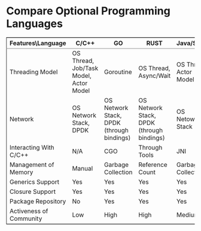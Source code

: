 
# Compare Optional Programming Languages

<table border="2" cellspacing="0" cellpadding="6" rules="groups" frame="hsides">


<colgroup>
<col  class="org-left" />

<col  class="org-left" />

<col  class="org-left" />

<col  class="org-left" />

<col  class="org-left" />
</colgroup>
<thead>
<tr>
<th scope="col" class="org-left">Features\Language</th>
<th scope="col" class="org-left">C/C++</th>
<th scope="col" class="org-left">GO</th>
<th scope="col" class="org-left">RUST</th>
<th scope="col" class="org-left">Java/Scala</th>
</tr>
</thead>

<tbody>
<tr>
<td class="org-left">Threading Model</td>
<td class="org-left">OS Thread, Job/Task Model, Actor Model</td>
<td class="org-left">Goroutine</td>
<td class="org-left">OS Thread, Async/Wait</td>
<td class="org-left">OS Thread, Actor Model</td>
</tr>


<tr>
<td class="org-left">Network</td>
<td class="org-left">OS Network Stack, DPDK</td>
<td class="org-left">OS Network Stack, DPDK (through bindings)</td>
<td class="org-left">OS Network Stack, DPDK (through bindings)</td>
<td class="org-left">OS Netowrk Stack</td>
</tr>


<tr>
<td class="org-left">Interacting With C/C++</td>
<td class="org-left">N/A</td>
<td class="org-left">CGO</td>
<td class="org-left">Through Tools</td>
<td class="org-left">JNI</td>
</tr>


<tr>
<td class="org-left">Management of Memory</td>
<td class="org-left">Manual</td>
<td class="org-left">Garbage Collection</td>
<td class="org-left">Reference Count</td>
<td class="org-left">Garbage Collection</td>
</tr>


<tr>
<td class="org-left">Generics Support</td>
<td class="org-left">Yes</td>
<td class="org-left">Yes</td>
<td class="org-left">Yes</td>
<td class="org-left">Yes</td>
</tr>


<tr>
<td class="org-left">Closure Support</td>
<td class="org-left">Yes</td>
<td class="org-left">Yes</td>
<td class="org-left">Yes</td>
<td class="org-left">Yes</td>
</tr>


<tr>
<td class="org-left">Package Repository</td>
<td class="org-left">No</td>
<td class="org-left">Yes</td>
<td class="org-left">Yes</td>
<td class="org-left">Yes</td>
</tr>


<tr>
<td class="org-left">Activeness of Community</td>
<td class="org-left">Low</td>
<td class="org-left">High</td>
<td class="org-left">High</td>
<td class="org-left">Medium</td>
</tr>
</tbody>
</table>

